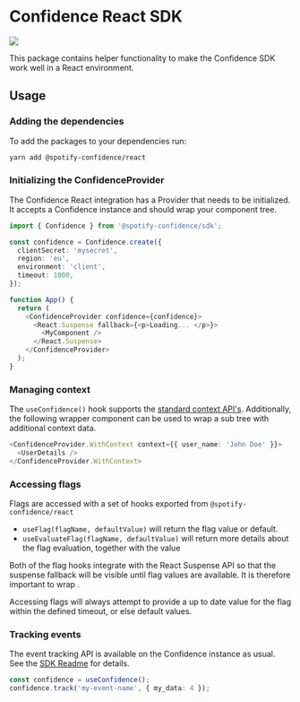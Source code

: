# Confidence React SDK

![](https://img.shields.io/badge/lifecycle-beta-a0c3d2.svg)

This package contains helper functionality to make the Confidence SDK work well in a React environment.

## Usage

### Adding the dependencies

To add the packages to your dependencies run:

```sh
yarn add @spotify-confidence/react
```

### Initializing the ConfidenceProvider

The Confidence React integration has a Provider that needs to be initialized. It accepts a Confidence instance and should wrap your component tree.

```ts
import { Confidence } from '@spotify-confidence/sdk';

const confidence = Confidence.create({
  clientSecret: 'mysecret',
  region: 'eu',
  environment: 'client',
  timeout: 1000,
});

function App() {
  return (
    <ConfidenceProvider confidence={confidence}>
      <React.Suspense fallback={<p>Loading... </p>}>
        <MyComponent />
      </React.Suspense>
    </ConfidenceProvider>
  );
}
```

### Managing context

The `useConfidence()` hook supports the [standard context API's](https://github.com/spotify/confidence-sdk-js/blob/main/packages/sdk/README.md#setting-the-context). Additionally, the following wrapper component can be used to wrap a sub tree with additional context data.

```ts
<ConfidenceProvider.WithContext context={{ user_name: 'John Doe' }}>
  <UserDetails />
</ConfidenceProvider.WithContext>
```

### Accessing flags

Flags are accessed with a set of hooks exported from `@spotify-confidence/react`

- `useFlag(flagName, defaultValue)` will return the flag value or default.
- `useEvaluateFlag(flagName, defaultValue)` will return more details about the flag evaluation, together with the value

Both of the flag hooks integrate with the React Suspense API so that the suspense fallback will be visible until flag values are available. It is therefore important to wrap .

Accessing flags will always attempt to provide a up to date value for the flag within the defined timeout, or else default values.

### Tracking events

The event tracking API is available on the Confidence instance as usual. See the [SDK Readme](https://github.com/spotify/confidence-sdk-js/blob/main/packages/sdk/README.md#event-tracking) for details.

```ts
const confidence = useConfidence();
confidence.track('my-event-name', { my_data: 4 });
```

